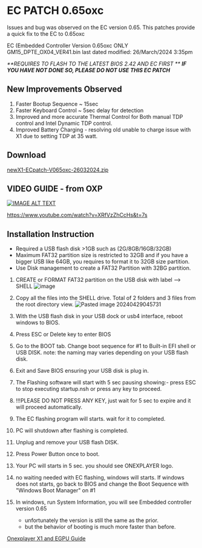 # EC PATCH 0.65oxc
Issues and bug was observed on the EC version 0.65. This patches provide a quick fix to the EC to 0.65oxc

EC (Embedded Controller Version 0.65oxc ONLY GM15_DPTE_OX04_VER41.bin last dated modified: 26/March/2024 3:35pm

_**REQUIRES TO FLASH TO THE LATEST BIOS 2.42 AND EC FIRST
**_ _**IF YOU HAVE NOT DONE SO, PLEASE DO NOT USE THIS EC PATCH**_ 
## New Improvements Observed

1. Faster Bootup Sequence ~ 15sec
2. Faster Keyboard Control ~ 5sec delay for detection
3. Improved and more accurate Thermal Control for Both manual TDP control and Intel Dynamic TDP control.
4. Improved Battery Charging - resolving old unable to charge issue with X1 due to setting TDP at 35 watt.
## Download

[newX1-ECpatch-V065oxc-26032024.zip](https://github.com/davidteosk/Onexplayer-X1-EGPU-Guide/files/15167367/newX1-ECpatch-V065oxc-26032024.zip)

## VIDEO GUIDE - from OXP
[![IMAGE ALT TEXT](http://img.youtube.com/vi/XRfVzZhCcHs&t/0.jpg)](http://www.youtube.com/watch?v=XRfVzZhCcHs&t=7s "OXP X1 BIOS UPGRADE")

https://www.youtube.com/watch?v=XRfVzZhCcHs&t=7s

## Installation Instruction

- Required a USB flash disk >1GB such as (2G/8GB/16GB/32GB)
- Maximum FAT32 partition size is restricted to 32GB and if you have a bigger USB like 64GB, you requires to format it to 32GB size partition.
- Use Disk management to create a FAT32 Partition with 32BG partition.

1. CREATE or FORMAT FAT32 partition on the USB disk with label --> SHELL
![image](https://github.com/davidteosk/Onexplayer-X1-EGPU-Guide/assets/12351598/3bd1fce6-13d1-4979-8844-c84b0d22fb27)

3. Copy all the files into the SHELL drive. Total of 2 folders and 3 files from the root directory view.
![Pasted image 20240429045731](https://github.com/davidteosk/Onexplayer-X1-EGPU-Guide/assets/12351598/13f12bec-f64f-47ee-a218-070ca6acae32)

4. With the USB flash disk in your USB dock or usb4 interface, reboot windows to BIOS.
5. Press ESC or Delete key to enter BIOS
6. Go to the BOOT tab. Change boot sequence for #1 to Built-in EFI shell or USB DISK.
    note: the naming may varies depending on your USB flash disk.
6. Exit and Save BIOS ensuring your USB disk is plug in.
7. The Flashing software will start with 5 sec pausing showing:- press ESC to stop executing startup.nsh or press any key to proceed.
8. !!!PLEASE DO NOT PRESS ANY KEY, just wait for 5 sec to expire and it will proceed automatically.
9. The EC flashing program will starts. wait for it to completed.
10. PC will shutdown after flashing is completed.
11. Unplug and remove your USB flash DISK.
12. Press Power Button once to boot.
13. Your PC will starts in 5 sec. you should see ONEXPLAYER logo.
14. no waiting needed with EC flashing, windows will starts. If windows does not starts, go back to BIOS and change the Boot Sequence with "Windows Boot Manager" on #1
15. In windows, run System Information, you will see Embedded controller version 0.65
	- unfortunately the version is still the same as the prior.
	- but the behavior of booting is much more faster than before.

[Onexplayer X1 and EGPU Guide](../main/README.md)
